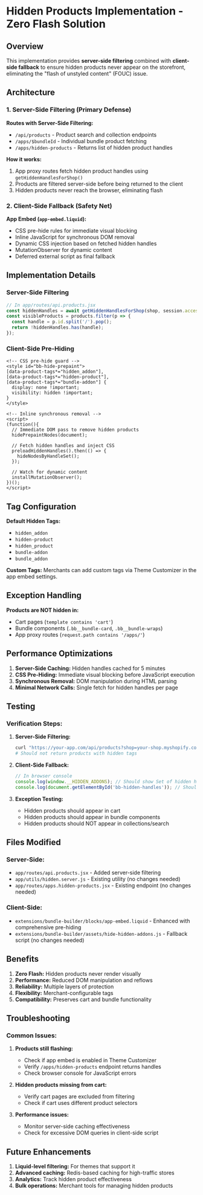 # Hidden Products Implementation - Zero Flash Solution

## Overview

This implementation provides **server-side filtering** combined with **client-side fallback** to ensure hidden products never appear on the storefront, eliminating the "flash of unstyled content" (FOUC) issue.

## Architecture

### 1. Server-Side Filtering (Primary Defense)

**Routes with Server-Side Filtering:**
- `/api/products` - Product search and collection endpoints
- `/apps/$bundleId` - Individual bundle product fetching
- `/apps/hidden-products` - Returns list of hidden product handles

**How it works:**
1. App proxy routes fetch hidden product handles using `getHiddenHandlesForShop()`
2. Products are filtered server-side before being returned to the client
3. Hidden products never reach the browser, eliminating flash

### 2. Client-Side Fallback (Safety Net)

**App Embed (`app-embed.liquid`):**
- CSS pre-hide rules for immediate visual blocking
- Inline JavaScript for synchronous DOM removal
- Dynamic CSS injection based on fetched hidden handles
- MutationObserver for dynamic content
- Deferred external script as final fallback

## Implementation Details

### Server-Side Filtering

```javascript
// In app/routes/api.products.jsx
const hiddenHandles = await getHiddenHandlesForShop(shop, session.accessToken);
const visibleProducts = products.filter(p => {
  const handle = p.id.split('/').pop();
  return !hiddenHandles.has(handle);
});
```

### Client-Side Pre-Hiding

```liquid
<!-- CSS pre-hide guard -->
<style id="bb-hide-prepaint">
[data-product-tags*="hidden_addon"],
[data-product-tags*="hidden-product"],
[data-product-tags*="bundle-addon"] {
  display: none !important;
  visibility: hidden !important;
}
</style>

<!-- Inline synchronous removal -->
<script>
(function(){
  // Immediate DOM pass to remove hidden products
  hidePrepaintNodes(document);
  
  // Fetch hidden handles and inject CSS
  preloadHiddenHandles().then(() => {
    hideNodesByHandleSet();
  });
  
  // Watch for dynamic content
  installMutationObserver();
})();
</script>
```

## Tag Configuration

**Default Hidden Tags:**
- `hidden_addon`
- `hidden-product` 
- `hidden_product`
- `bundle-addon`
- `bundle_addon`

**Custom Tags:**
Merchants can add custom tags via Theme Customizer in the app embed settings.

## Exception Handling

**Products are NOT hidden in:**
- Cart pages (`template contains 'cart'`)
- Bundle components (`.bb__bundle-card`, `.bb__bundle-wraps`)
- App proxy routes (`request.path contains '/apps/'`)

## Performance Optimizations

1. **Server-Side Caching:** Hidden handles cached for 5 minutes
2. **CSS Pre-Hiding:** Immediate visual blocking before JavaScript execution
3. **Synchronous Removal:** DOM manipulation during HTML parsing
4. **Minimal Network Calls:** Single fetch for hidden handles per page

## Testing

### Verification Steps:

1. **Server-Side Filtering:**
   ```bash
   curl "https://your-app.com/api/products?shop=your-shop.myshopify.com"
   # Should not return products with hidden tags
   ```

2. **Client-Side Fallback:**
   ```javascript
   // In browser console
   console.log(window.__HIDDEN_ADDONS); // Should show Set of hidden handles
   console.log(document.getElementById('bb-hidden-handles')); // Should exist
   ```

3. **Exception Testing:**
   - Hidden products should appear in cart
   - Hidden products should appear in bundle components
   - Hidden products should NOT appear in collections/search

## Files Modified

### Server-Side:
- `app/routes/api.products.jsx` - Added server-side filtering
- `app/utils/hidden.server.js` - Existing utility (no changes needed)
- `app/routes/apps.hidden-products.jsx` - Existing endpoint (no changes needed)

### Client-Side:
- `extensions/bundle-builder/blocks/app-embed.liquid` - Enhanced with comprehensive pre-hiding
- `extensions/bundle-builder/assets/hide-hidden-addons.js` - Fallback script (no changes needed)

## Benefits

1. **Zero Flash:** Hidden products never render visually
2. **Performance:** Reduced DOM manipulation and reflows
3. **Reliability:** Multiple layers of protection
4. **Flexibility:** Merchant-configurable tags
5. **Compatibility:** Preserves cart and bundle functionality

## Troubleshooting

### Common Issues:

1. **Products still flashing:**
   - Check if app embed is enabled in Theme Customizer
   - Verify `/apps/hidden-products` endpoint returns handles
   - Check browser console for JavaScript errors

2. **Hidden products missing from cart:**
   - Verify cart pages are excluded from filtering
   - Check if cart uses different product selectors

3. **Performance issues:**
   - Monitor server-side caching effectiveness
   - Check for excessive DOM queries in client-side script

## Future Enhancements

1. **Liquid-level filtering:** For themes that support it
2. **Advanced caching:** Redis-based caching for high-traffic stores
3. **Analytics:** Track hidden product effectiveness
4. **Bulk operations:** Merchant tools for managing hidden products

